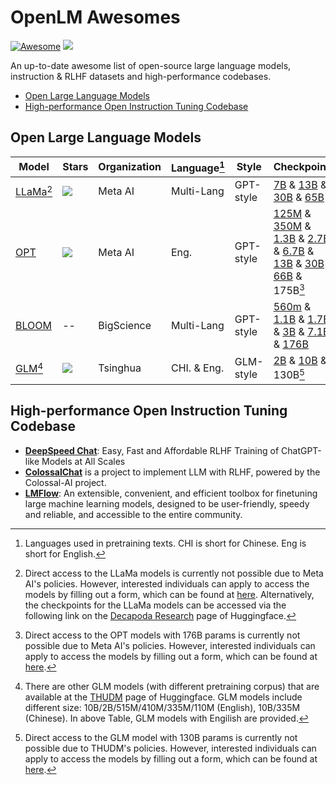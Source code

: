 # OpenLM Awesomes

[![Awesome](https://cdn.rawgit.com/sindresorhus/awesome/d7305f38d29fed78fa85652e3a63e154dd8e8829/media/badge.svg)](https://github.com/sindresorhus/awesome) ![](https://img.shields.io/badge/Last%20Update-Apr%2018,%202023-blue.svg)


An up-to-date awesome list of open-source large language models, instruction & RLHF datasets and high-performance codebases.

 - <a href="#Open Large Language Models">Open Large Language Models</a>
 - <a href="#High-performance Open Instruction Tuning Codebase">High-performance Open Instruction Tuning Codebase</a>


## <a name="Open Large Language Models">Open Large Language Models</a>

| Model | Stars | Organization | Language[^1] | Style | Checkpoints |
| --- | --- | --- | --- | --- | --- |
| [LLaMa](https://github.com/facebookresearch/llama)[^2] | ![](https://img.shields.io/github/stars/facebookresearch/llama.svg) | Meta AI | Multi-Lang | GPT-style | [7B](https://huggingface.co/decapoda-research/llama-7b-hf) & [13B](https://huggingface.co/decapoda-research/llama-13b-hf) & [30B](https://huggingface.co/decapoda-research/llama-30b-hf) & [65B](https://huggingface.co/decapoda-research/llama-65b-hf) |
| [OPT](https://github.com/facebookresearch/metaseq) | ![](https://img.shields.io/github/stars/facebookresearch/metaseq.svg) | Meta AI | Eng. | GPT-style | [125M](https://huggingface.co/facebook/opt-125m) & [350M](https://huggingface.co/facebook/opt-350m) & [1.3B](https://huggingface.co/facebook/opt-1.3b) & [2.7B](https://huggingface.co/facebook/opt-2.7b) & [6.7B](https://huggingface.co/facebook/opt-6.7b) & [13B](https://huggingface.co/facebook/opt-13b) & [30B](https://huggingface.co/facebook/opt-30b) & [66B](https://huggingface.co/facebook/opt-66b) & 175B[^3] |
| [BLOOM](https://huggingface.co/bigscience/bloom) | -- | BigScience | Multi-Lang | GPT-style | [560m](https://huggingface.co/bigscience/bloom-560m) & [1.1B](https://huggingface.co/bigscience/bloom-1b1) & [1.7B](https://huggingface.co/bigscience/bloom-1b7) & [3B](https://huggingface.co/bigscience/bloom-3b) & [7.1B](https://huggingface.co/bigscience/bloom-7b1) & [176B](https://huggingface.co/bigscience/bloom) |
| [GLM](https://github.com/THUDM/GLM-130B)[^4] | ![](https://img.shields.io/github/stars/THUDM/GLM-130B.svg) | Tsinghua | CHI. & Eng. | GLM-style | [2B](https://huggingface.co/THUDM/glm-2b) & [10B](https://huggingface.co/THUDM/glm-10b) & 130B[^5] |


[^1]: Languages used in pretraining texts. CHI is short for Chinese. Eng is short for English.

[^2]: Direct access to the LLaMa models is currently not possible due to Meta AI's policies. However, interested individuals can apply to access the models by filling out a form, which can be found at [here](https://github.com/facebookresearch/llama). Alternatively, the checkpoints for the LLaMa models can be accessed via the following link on the [Decapoda Research](https://huggingface.co/decapoda-research) page of Huggingface.

[^3]: Direct access to the OPT models with 176B params is currently not possible due to Meta AI's policies. However, interested individuals can apply to access the models by filling out a form, which can be found at [here](https://github.com/facebookresearch/metaseq/tree/main/projects/OPT).

[^4]: There are other GLM models (with different pretraining corpus) that are available at the [THUDM](https://huggingface.co/models?other=glm,thudm) page of Huggingface. GLM models include different size: 10B/2B/515M/410M/335M/110M (English), 10B/335M (Chinese). In above Table, GLM models with Engilish are provided.

[^5]: Direct access to the GLM model with 130B params is currently not possible due to THUDM's policies. However, interested individuals can apply to access the models by filling out a form, which can be found at [here](https://github.com/THUDM/GLM-130B).

## <a name="High-performance Open Instruction Tuning Codebase">High-performance Open Instruction Tuning Codebase</a>

 - [**DeepSpeed Chat**](https://github.com/microsoft/DeepSpeed/tree/master/blogs/deepspeed-chat): Easy, Fast and Affordable RLHF Training of ChatGPT-like Models at All Scales
 - [**ColossalChat**](https://github.com/hpcaitech/ColossalAI/tree/main/applications/Chat) is a project to implement LLM with RLHF, powered by the Colossal-AI project.
 - [**LMFlow**](https://github.com/OptimalScale/LMFlow): An extensible, convenient, and efficient toolbox for finetuning large machine learning models, designed to be user-friendly, speedy and reliable, and accessible to the entire community.